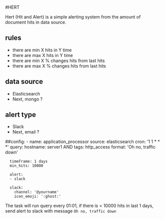 #HERT

Hert (Hit and Alert) is a simple alerting system from the amount of document hits in data source.

## rules
- there are min X hits in Y time
- there are max X hits in Y time
- there are min X % changes hits from last hits
- there are max X % changes hits from last hits

## data source
- Elasticsearch
- Next, mongo ?

## alert type
- Slack
- Next, email ?

##config:
    - name: application_processor
      source: elasticsearch
      cron: '1 1 * * *'
      query: hostname: server1 AND tags: http_access
      format: 'Oh no, traffic down'
    
      timeFrame: 1 days
      min_hits: 10000
    
      alert:
      - slack
    
      slack:
        channel: '@yourname'
        icon_emoji: ':ghost:'

The task will run query every 01:01, if there is < 10000 hits in last 1 days, send alert to slack with message
`Oh no, traffic down`